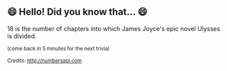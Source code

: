 ## 😄 Hello! Did you know that... 😄
18 is the number of chapters into which James Joyce's epic novel Ulysses is divided.

<sup>(come back in 5 minutes for the next trivia)</sup>


<sup>Credits: http://numbersapi.com</sup>
